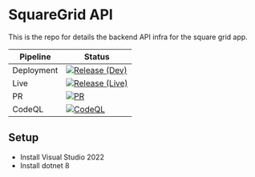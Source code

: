 # SquareGrid API

This is the repo for details the backend API infra for the square grid app.

|Pipeline|Status|
|--------|------|
|Deployment|[![Release (Dev)](https://github.com/ourgameltd/squaregrid/actions/workflows/release-dev.yml/badge.svg)](https://github.com/ourgameltd/squaregrid/actions/workflows/release-dev.yml)|
|Live|[![Release (Live)](https://github.com/ourgameltd/squaregrid/actions/workflows/release-live.yml/badge.svg)](https://github.com/ourgameltd/squaregrid/actions/workflows/release-live.yml)|
|PR|[![PR](https://github.com/ourgameltd/squaregrid/actions/workflows/pr.yml/badge.svg)](https://github.com/ourgameltd/squaregrid/actions/workflows/pr.yml)|
|CodeQL|[![CodeQL](https://github.com/ourgameltd/squaregrid/actions/workflows/github-code-scanning/codeql/badge.svg)](https://github.com/ourgameltd/squaregrid/actions/workflows/github-code-scanning/codeql)|

## Setup

* Install Visual Studio 2022
* Install dotnet 8